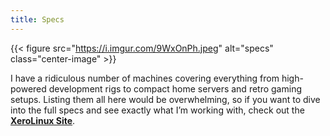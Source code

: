 ```yaml
---
title: Specs
---
```

{{< figure src="https://i.imgur.com/9WxOnPh.jpeg" alt="specs" class="center-image" >}}<br />

I have a ridiculous number of machines covering everything from high-powered development rigs to compact home servers and retro gaming setups. Listing them all here would be overwhelming, so if you want to dive into the full specs and see exactly what I’m working with, check out the [**XeroLinux Site**](https://xerolinux.xyz/gear/).
